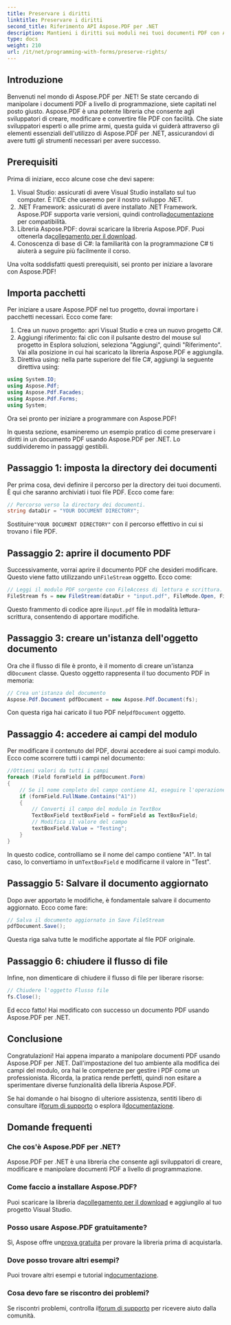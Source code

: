 ```yaml
---
title: Preservare i diritti
linktitle: Preservare i diritti
second_title: Riferimento API Aspose.PDF per .NET
description: Mantieni i diritti sui moduli nei tuoi documenti PDF con Aspose.PDF per .NET.
type: docs
weight: 210
url: /it/net/programming-with-forms/preserve-rights/
---
```

## Introduzione

Benvenuti nel mondo di Aspose.PDF per .NET! Se state cercando di manipolare i documenti PDF a livello di programmazione, siete capitati nel posto giusto. Aspose.PDF è una potente libreria che consente agli sviluppatori di creare, modificare e convertire file PDF con facilità. Che siate sviluppatori esperti o alle prime armi, questa guida vi guiderà attraverso gli elementi essenziali dell'utilizzo di Aspose.PDF per .NET, assicurandovi di avere tutti gli strumenti necessari per avere successo.

## Prerequisiti

Prima di iniziare, ecco alcune cose che devi sapere:

1. Visual Studio: assicurati di avere Visual Studio installato sul tuo computer. È l'IDE che useremo per il nostro sviluppo .NET.
2.  .NET Framework: assicurati di avere installato .NET Framework. Aspose.PDF supporta varie versioni, quindi controlla[documentazione](https://reference.aspose.com/pdf/net/) per compatibilità.
3.  Libreria Aspose.PDF: dovrai scaricare la libreria Aspose.PDF. Puoi ottenerla da[collegamento per il download](https://releases.aspose.com/pdf/net/).
4. Conoscenza di base di C#: la familiarità con la programmazione C# ti aiuterà a seguire più facilmente il corso.

Una volta soddisfatti questi prerequisiti, sei pronto per iniziare a lavorare con Aspose.PDF!

## Importa pacchetti

Per iniziare a usare Aspose.PDF nel tuo progetto, dovrai importare i pacchetti necessari. Ecco come fare:

1. Crea un nuovo progetto: apri Visual Studio e crea un nuovo progetto C#.
2. Aggiungi riferimento: fai clic con il pulsante destro del mouse sul progetto in Esplora soluzioni, seleziona "Aggiungi", quindi "Riferimento". Vai alla posizione in cui hai scaricato la libreria Aspose.PDF e aggiungila.
3. Direttiva using: nella parte superiore del file C#, aggiungi la seguente direttiva using:

```csharp
using System.IO;
using Aspose.Pdf;
using Aspose.Pdf.Facades;
using Aspose.Pdf.Forms;
using System;
```

Ora sei pronto per iniziare a programmare con Aspose.PDF!

In questa sezione, esamineremo un esempio pratico di come preservare i diritti in un documento PDF usando Aspose.PDF per .NET. Lo suddivideremo in passaggi gestibili.

## Passaggio 1: imposta la directory dei documenti

Per prima cosa, devi definire il percorso per la directory dei tuoi documenti. È qui che saranno archiviati i tuoi file PDF. Ecco come fare:

```csharp
// Percorso verso la directory dei documenti.
string dataDir = "YOUR DOCUMENT DIRECTORY";
```

 Sostituire`"YOUR DOCUMENT DIRECTORY"` con il percorso effettivo in cui si trovano i file PDF.

## Passaggio 2: aprire il documento PDF

 Successivamente, vorrai aprire il documento PDF che desideri modificare. Questo viene fatto utilizzando un`FileStream` oggetto. Ecco come:

```csharp
// Leggi il modulo PDF sorgente con FileAccess di lettura e scrittura.
FileStream fs = new FileStream(dataDir + "input.pdf", FileMode.Open, FileAccess.ReadWrite);
```

 Questo frammento di codice apre il`input.pdf` file in modalità lettura-scrittura, consentendo di apportare modifiche.

## Passaggio 3: creare un'istanza dell'oggetto documento

 Ora che il flusso di file è pronto, è il momento di creare un'istanza di`Document` classe. Questo oggetto rappresenta il tuo documento PDF in memoria:

```csharp
// Crea un'istanza del documento
Aspose.Pdf.Document pdfDocument = new Aspose.Pdf.Document(fs);
```

 Con questa riga hai caricato il tuo PDF nel`pdfDocument` oggetto.

## Passaggio 4: accedere ai campi del modulo

Per modificare il contenuto del PDF, dovrai accedere ai suoi campi modulo. Ecco come scorrere tutti i campi nel documento:

```csharp
//Ottieni valori da tutti i campi
foreach (Field formField in pdfDocument.Form)
{
    // Se il nome completo del campo contiene A1, eseguire l'operazione
    if (formField.FullName.Contains("A1"))
    {
        // Converti il campo del modulo in TextBox
        TextBoxField textBoxField = formField as TextBoxField;
        // Modifica il valore del campo
        textBoxField.Value = "Testing";
    }
}
```

 In questo codice, controlliamo se il nome del campo contiene "A1". In tal caso, lo convertiamo in un`TextBoxField` e modificarne il valore in "Test".

## Passaggio 5: Salvare il documento aggiornato

Dopo aver apportato le modifiche, è fondamentale salvare il documento aggiornato. Ecco come fare:

```csharp
// Salva il documento aggiornato in Save FileStream
pdfDocument.Save();
```

Questa riga salva tutte le modifiche apportate al file PDF originale.

## Passaggio 6: chiudere il flusso di file

Infine, non dimenticare di chiudere il flusso di file per liberare risorse:

```csharp
// Chiudere l'oggetto Flusso file
fs.Close();
```

Ed ecco fatto! Hai modificato con successo un documento PDF usando Aspose.PDF per .NET.

## Conclusione

Congratulazioni! Hai appena imparato a manipolare documenti PDF usando Aspose.PDF per .NET. Dall'impostazione del tuo ambiente alla modifica dei campi del modulo, ora hai le competenze per gestire i PDF come un professionista. Ricorda, la pratica rende perfetti, quindi non esitare a sperimentare diverse funzionalità della libreria Aspose.PDF.

 Se hai domande o hai bisogno di ulteriore assistenza, sentiti libero di consultare il[forum di supporto](https://forum.aspose.com/c/pdf/10) o esplora il[documentazione](https://reference.aspose.com/pdf/net/).

## Domande frequenti

### Che cos'è Aspose.PDF per .NET?
Aspose.PDF per .NET è una libreria che consente agli sviluppatori di creare, modificare e manipolare documenti PDF a livello di programmazione.

### Come faccio a installare Aspose.PDF?
 Puoi scaricare la libreria da[collegamento per il download](https://releases.aspose.com/pdf/net/) e aggiungilo al tuo progetto Visual Studio.

### Posso usare Aspose.PDF gratuitamente?
 Sì, Aspose offre un[prova gratuita](https://releases.aspose.com/) per provare la libreria prima di acquistarla.

### Dove posso trovare altri esempi?
 Puoi trovare altri esempi e tutorial in[documentazione](https://reference.aspose.com/pdf/net/).

### Cosa devo fare se riscontro dei problemi?
 Se riscontri problemi, controlla il[forum di supporto](https://forum.aspose.com/c/pdf/10) per ricevere aiuto dalla comunità.